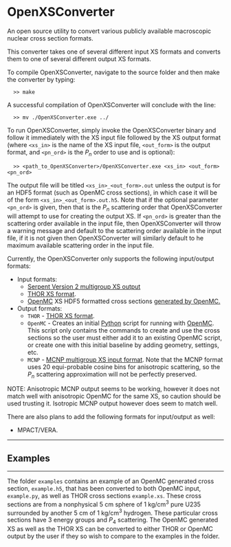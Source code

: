 # OpenXSConverter
An open source utility to convert various publicly available macroscopic nuclear cross section formats.

This converter takes one of several different input XS formats and converts them to one of several different output XS formats.

To compile OpenXSConverter, navigate to the source folder and then make the converter by typing:
```
  >> make
```
A successful compilation of OpenXSConverter will conclude with the line:
```
  >> mv ./OpenXSConverter.exe ../
```

To run OpenXSConverter, simply invoke the OpenXSConverter binary and follow it immediately with the XS input file followed by the XS output format (where `<xs_in>` is the name of the XS input file, `<out_form>` is the output format, and `<pn_ord>` is the $P_n$ order to use and is optional):
```
  >> <path_to_OpenXSConverter>/OpenXSConverter.exe <xs_in> <out_form> <pn_ord>
```
The output file will be titled `<xs_in>_<out_form>.out` unless the output is for an HDF5 format (such as OpenMC cross sections), in which case it will be of the form `<xs_in>_<out_form>.out.h5`.
Note that if the optional parameter `<pn_ord>` is given, then that is the $P_n$ scattering order that OpenXSConverter will attempt to use for creating the output XS.
If `<pn_ord>` is greater than the scattering order available in the input file, then OpenXSConverter will throw a warning message and default to the scattering order available in the input file, if it is not given then OpenXSConverter will similarly default to he maximum available scattering order in the input file.

Currently, the OpenXSConverter only supports the following input/output formats:
* Input formats:
  * [Serpent Version 2 multigroup XS output](https://serpent.vtt.fi/mediawiki/index.php/Description_of_output_files)
  * [THOR XS format](https://github.com/NCSU-NCSG/THOR/raw/v1.0.0/docs/usermanual/CurrentVersion/usermanual.pdf).
  * [OpenMC](https://docs.openmc.org/en/stable/) XS HDF5 formatted cross sections [generated by OpenMC.](https://nbviewer.org/github/openmc-dev/openmc-notebooks/blob/main/mgxs-part-i.ipynb)
* Output formats:
  * `THOR` - [THOR XS format](https://github.com/NCSU-NCSG/THOR/raw/v1.0.0/docs/usermanual/CurrentVersion/usermanual.pdf).
  * `OpenMC` - Creates an initial [Python](https://www.python.org/) script for running with [OpenMC](https://docs.openmc.org/en/stable/). This script only contains the commands to create and use the cross sections so the user must either add it to an existing OpenMC script, or create one with this initial baseline by adding geometry, settings, etc.
  * `MCNP` - [MCNP multigroup XS input format](https://mcnp.lanl.gov/pdf_files/la-12704.pdf). Note that the MCNP format uses 20 equi-probable cosine bins for anisotropic scattering, so the $P_n$ scattering approximation will not be perfectly preserved.

NOTE: Anisotropic MCNP output seems to be working, however it does not match well with anisotropic OpenMC for the same XS, so caution should be used trusting it. Isotropic MCNP output however does seem to match well.

There are also plans to add the following formats for input/output as well:
* MPACT/VERA.

---
## Examples
---

The folder `examples` contains an example of an OpenMC generated cross section, `example.h5`, that has been converted to both OpenMC input, `example.py`, as well as THOR cross sections `example.xs`.
These cross sections are from a nonphysical 5 cm sphere of 1 kg/cm<sup>3</sup> pure U235 surrounded by another 5 cm of 1 kg/cm<sup>3</sup> hydrogen.
These particular cross sections have 3 energy groups and $P_4$ scattering.
The OpenMC generated XS as well as the THOR XS can be converted to either THOR or OpenMC output by the user if they so wish to compare to the examples in the folder.